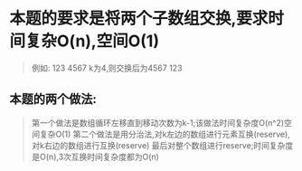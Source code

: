 # 本题的要求是将两个子数组交换,要求时间复杂O(n),空间O(1)
>  例如: 123 4567 k为4,则交换后为4567 123
## 本题的两个做法:
> 第一个做法是数组循环左移直到移动次数为k-1;该做法时间复杂度O(n^2)空间复杂O(1)
第二个做法是用分治法,对k左边的数组进行元素互换(reserve),对k右边的数组进行互换(reserve)
最后对整个数组进行reserve;时间复杂度是O(n),3次互换时间复杂度都为O(n)

